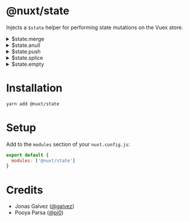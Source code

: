 # **@nuxt/state** 

Injects a `$state` helper for performing state mutations on the Vuex store. 

<details>
<summary>$state.merge</summary>
this.$state.merge({
  propInState: {
    toBeUpdated: 2
  }
})
</details>


<details>
<summary>$state.anull</summary>
// Set top-level props to null
this.$state.anull(['propToReceiveNull', 'propToReceiveNull', 'propToReceiveNull'])

// Set obj props to null
this.$state.anull({
  obj: ['propToReceiveNull', 'propToReceiveNull', 'propToReceiveNull']
})
</details>

<details>
<summary>$state.push</summary>
this.$state.merge({
  arrayInState: {
    toReceiveItems: [2, 3] // push(2, 3)
  }
})
</details>

<details>
<summary>$state.splice</summary>
this.$state.splice({
  arrayInState: {
    toHaveSplicedItems: [0, 2] // splice args
  }
})
</details>

<details>
<summary>$state.empty</summary>

```js
this.$state.empty('arrayInStateToHaveItemsEmptied')

this.$state.empty([
  'arrayInStateToHaveItemsEmptied', 
  'anotherArrayInStateToHaveItemsEmptied'
])

this.$state.empty({
  obj: ['arrayInObjToHaveItemsEmptied', 'arrayInObjToHaveItemsEmptied']
})
```

</details>

# Installation

```sh
yarn add @nuxt/state
```

# Setup

Add to the `modules` section of your `nuxt.config.js`:

```js
export default {
  modules: ['@nuxt/state']
}
```

# Credits

- Jonas Galvez ([@galvez](https://github.com/galvez))
- Pooya Parsa ([@pi0](https://github.com/pi0))
